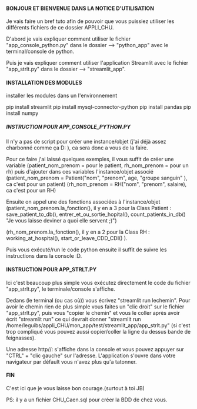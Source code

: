 #### BONJOUR ET BIENVENUE DANS LA NOTICE D'UTILISATION ####

Je vais faire un bref tuto afin de pouvoir que vous puissiez utiliser les différents fichiers de ce dossier APPLI_CHU.

D'abord je vais expliquer comment utiliser le fichier "app_console_python.py" dans le dossier --> "python_app" avec le terminal/console  de python.

Puis je vais expliquer comment utiliser l'application Streamlit avec le fichier "app_strlt.py" dans le dossier --> "streamlit_app".

#### INSTALLATION DES MODULES #####

installer les modules dans un l'environnement 

pip install streamlit
pip install mysql-connector-python
pip install pandas
pip install numpy



##### INSTRUCTION POUR APP_CONSOLE_PYTHON.PY ####

Il n'y a pas de script pour créer une instance/objet (j'ai déjà assez charbonné comme ça D: ),
ca sera donc a vous de la faire.

Pour ce faire j'ai laissé quelques exemples, il vous suffit de créer une variable 
(patient_nom_prenom =  pour le patient, rh_nom_prenom = pour un rh) 
puis d'ajouter dans ces variables l'instance/objet associé 
(patient_nom_prenom = Patient("nom", "prenom", age, "groupe sanguin" ), ca c'est pour un patient)
(rh_nom_prenom = RH("nom", "prenom", salaire), ca c'est pour un RH)

Ensuite on appel une des fonctions associées à l'instance/objet
(patient_nom_prenom.la_fonction(), il y en a 3 pour la Class Patient : save_patient_to_db(), entrer_et_ou_sortie_hopital(), count_patients_in_db() "Je vous laisse deviner a quoi elle servent ;)")

(rh_nom_prenom.la_fonction(), il y en a 2 pour la Class RH : working_at_hospital(), 
start_or_leave_CDD_CDI()   ).

Puis vous exécuté/run le code python ensuite il suffit de suivre les instructions dans la console :D.



#### INSTRUCTION POUR APP_STRLT.PY #####

Ici c'est beaucoup plus simple vous exécutez directement le code du fichier "app_strlt.py", 
le terminale/console s'affiche. 

Dedans (le terminal (ou cas où)) vous écrivez "streamlit run lechemin".
Pour avoir le chemin rien de plus simple vous faites un "clic droit" sur le fichier "app_strlt.py", puis vous "copier le chemin" et vous le coller après avoir écrit "streamlit run" ce qui devrait donner 
"streamlit run /home/leguibs/appli_CHU/mon_app/test/streamlit_app/app_strlt.py" 
(si c'est trop compliqué vous pouvez aussi copier/coller la ligne du dessus bande de feignasses).

Une adresse http//: s'affiche dans la console et vous pouvez appuyer sur "CTRL" + "clic gauche" sur l'adresse. L'application s'ouvre dans votre navigateur par défault vous n'avez plus qu'a tatonner.



#### FIN ####

C'est ici que je vous laisse bon courage.(surtout à toi JB)

PS: il y a un fichier CHU_Caen.sql pour créer la BDD de chez vous.
